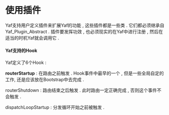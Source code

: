 # 使用插件

Yaf支持用户定义插件来扩展Yaf的功能 , 这些插件都是一些类 . 它们都必须继承自Yaf\_Plugin\_Abstract . 插件要发挥功效 , 也必须现实的在Yaf中进行注册 , 然后在适当的时机Yaf就会调用它 .

#### Yaf支持的Hook

Yaf定义了6个Hook : 

**routerStartup** : 在路由之前触发 . Hook事件中最早的一个 , 但是一些全局自定的工作, 还是应该放在Bootstrap中去完成 . 

routerShutdown : 路由结束之后触发 . 此时路由一定正确完成 , 否则这个事件不会触发 .

dispatchLoopStartup : 分发循环开始之前被触发 . 

